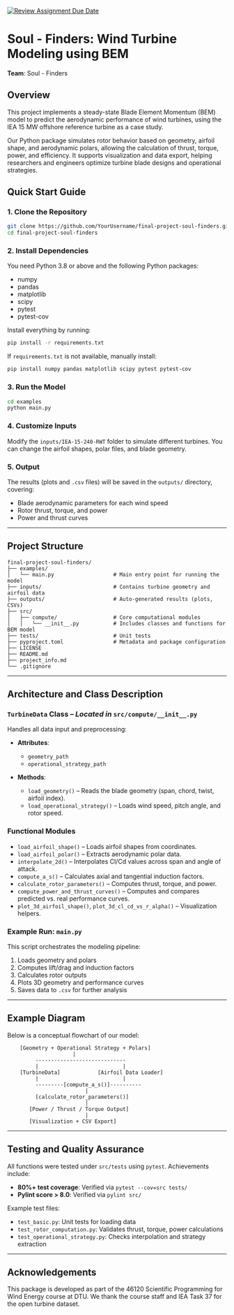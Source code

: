 [![Review Assignment Due Date](https://classroom.github.com/assets/deadline-readme-button-22041afd0340ce965d47ae6ef1cefeee28c7c493a6346c4f15d667ab976d596c.svg)](https://classroom.github.com/a/zjSXGKeR)

# Soul - Finders: Wind Turbine Modeling using BEM

**Team**: Soul - Finders

## Overview

This project implements a steady-state Blade Element Momentum (BEM) model to predict the aerodynamic performance of wind turbines, using the IEA 15 MW offshore reference turbine as a case study.

Our Python package simulates rotor behavior based on geometry, airfoil shape, and aerodynamic polars, allowing the calculation of thrust, torque, power, and efficiency. It supports visualization and data export, helping researchers and engineers optimize turbine blade designs and operational strategies.

## Quick Start Guide

### 1. Clone the Repository

```bash
git clone https://github.com/YourUsername/final-project-soul-finders.git
cd final-project-soul-finders
```

### 2. Install Dependencies

You need Python 3.8 or above and the following Python packages:

* numpy
* pandas
* matplotlib
* scipy
* pytest
* pytest-cov

Install everything by running:

```bash
pip install -r requirements.txt
```

If `requirements.txt` is not available, manually install:

```bash
pip install numpy pandas matplotlib scipy pytest pytest-cov
```

### 3. Run the Model

```bash
cd examples
python main.py
```

### 4. Customize Inputs

Modify the `inputs/IEA-15-240-RWT` folder to simulate different turbines. You can change the airfoil shapes, polar files, and blade geometry.

### 5. Output

The results (plots and `.csv` files) will be saved in the `outputs/` directory, covering:

* Blade aerodynamic parameters for each wind speed
* Rotor thrust, torque, and power
* Power and thrust curves

---

## Project Structure

```
final-project-soul-finders/
├── examples/
│   └── main.py                   # Main entry point for running the model
├── inputs/                       # Contains turbine geometry and airfoil data
├── outputs/                      # Auto-generated results (plots, CSVs)
├── src/
│   ├── compute/                  # Core computational modules
│   │   └── __init__.py           # Includes classes and functions for BEM model
├── tests/                        # Unit tests
├── pyproject.toml                # Metadata and package configuration
├── LICENSE
├── README.md
├── project_info.md
└── .gitignore
```

---

## Architecture and Class Description

### `TurbineData` Class – *Located in* `src/compute/__init__.py`

Handles all data input and preprocessing:

* **Attributes**:

  * `geometry_path`
  * `operational_strategy_path`
* **Methods**:

  * `load_geometry()` – Reads the blade geometry (span, chord, twist, airfoil index).
  * `load_operational_strategy()` – Loads wind speed, pitch angle, and rotor speed.

### Functional Modules

* `load_airfoil_shape()` – Loads airfoil shapes from coordinates.
* `load_airfoil_polar()` – Extracts aerodynamic polar data.
* `interpolate_2d()` – Interpolates Cl/Cd values across span and angle of attack.
* `compute_a_s()` – Calculates axial and tangential induction factors.
* `calculate_rotor_parameters()` – Computes thrust, torque, and power.
* `compute_power_and_thrust_curves()` – Computes and compares predicted vs. real performance curves.
* `plot_3d_airfoil_shape()`, `plot_3d_cl_cd_vs_r_alpha()` – Visualization helpers.

### Example Run: `main.py`

This script orchestrates the modeling pipeline:

1. Loads geometry and polars
2. Computes lift/drag and induction factors
3. Calculates rotor outputs
4. Plots 3D geometry and performance curves
5. Saves data to `.csv` for further analysis

---

## Example Diagram

Below is a conceptual flowchart of our model:

```
    [Geometry + Operational Strategy + Polars]
                     |
         -----------------------------
         |                           |
    [TurbineData]            [Airfoil Data Loader]
         |                           |
         ---------[compute_a_s()]----------
                         |
         [calculate_rotor_parameters()]
                         |
       [Power / Thrust / Torque Output]
                         |
       [Visualization + CSV Export]
```

---

## Testing and Quality Assurance

All functions were tested under `src/tests` using `pytest`. Achievements include:

* **80%+ test coverage**: Verified via `pytest --cov=src tests/`
* **Pylint score > 8.0**: Verified via `pylint src/`

Example test files:

* `test_basic.py`: Unit tests for loading data
* `test_rotor_computation.py`: Validates thrust, torque, power calculations
* `test_operational_strategy.py`: Checks interpolation and strategy extraction

---

## Acknowledgements

This package is developed as part of the 46120 Scientific Programming for Wind Energy course at DTU. We thank the course staff and IEA Task 37 for the open turbine dataset.

